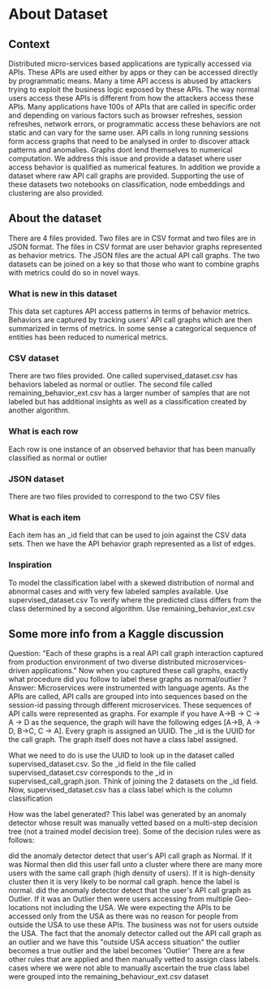 # About Dataset
## Context
Distributed micro-services based applications are typically accessed via APIs. These APIs are used either by apps or they can be accessed directly by programmatic means. Many a time API access is abused by attackers trying to exploit the business logic exposed by these APIs. The way normal users access these APIs is different from how the attackers access these APIs. Many applications have 100s of APIs that are called in specific order and depending on various factors such as browser refreshes, session refreshes, network errors, or programmatic access these behaviors are not static and can vary for the same user. API calls in long running sessions form access graphs that need to be analysed in order to discover attack patterns and anomalies. Graphs dont lend themselves to numerical computation. We address this issue and provide a dataset where user access behavior is qualified as numerical features. In addition we provide a dataset where raw API call graphs are provided. Supporting the use of these datasets two notebooks on classification, node embeddings and clustering are also provided.

## About the dataset
There are 4 files provided. Two files are in CSV format and two files are in JSON format. The files in CSV format are user behavior graphs represented as behavior metrics. The JSON files are the actual API call graphs. The two datasets can be joined on a key so that those who want to combine graphs with metrics could do so in novel ways.

### What is new in this dataset
This data set captures API access patterns in terms of behavior metrics. Behaviors are captured by tracking users' API call graphs which are then summarized in terms of metrics. In some sense a categorical sequence of entities has been reduced to numerical metrics.

### CSV dataset
There are two files provided. One called supervised_dataset.csv has behaviors labeled as normal or outlier. The second file called remaining_behavior_ext.csv has a larger number of samples that are not labeled but has additional insights as well as a classification created by another algorithm.

### What is each row
Each row is one instance of an observed behavior that has been manually classified as normal or outlier

### JSON dataset
There are two files provided to correspond to the two CSV files

### What is each item
Each item has an _id field that can be used to join against the CSV data sets. Then we have the API behavior graph represented as a list of edges.

### Inspiration
To model the classification label with a skewed distribution of normal and abnormal cases and with very few labeled samples available. Use supervised_dataset.csv
To verify where the predicted class differs from the class determined by a second algorithm. Use remaining_behavior_ext.csv

## Some more info from a Kaggle discussion
Question:
"Each of these graphs is a real API call graph interaction captured from production environment of two diverse distributed microservices-driven applications."
Now when you captured these call graphs, exactly what procedure did you follow to label these graphs as normal/outlier ?
Answer:
Microservices were instrumented with language agents. As the APIs are called, API calls are grouped into into sequences based on the session-id passing through different microservices. These sequences of API calls were represented as graphs. For example if you have A->B -> C -> A -> D as the sequence, the graph will have the following edges [A->B, A -> D, B->C, C -> A]. Every graph is assigned an UUID. The _id is the UUID for the call graph. The graph itself does not have a class label assigned.

What we need to do is use the UUID to look up in the dataset called supervised_dataset.csv. So the _id field in the file called supervised_dataset.csv corresponds to the _id in supervised_call_graph.json. Think of joining the 2 datasets on the _id field. Now, supervised_dataset.csv has a class label which is the column classification

How was the label generated? This label was generated by an anomaly detector whose result was manually vetted based on a multi-step decision tree (not a trained model decision tree). Some of the decision rules were as follows:

did the anomaly detector detect that user's API call graph as Normal. If it was Normal then did this user fall unto a cluster where there are many more users with the same call graph (high density of users). If it is high-density cluster then it is very likely to be normal call graph. hence the label is normal.
did the anomaly detector detect that the user's API call graph as Outlier. If it was an Outlier then were users accessing from multiple Geo-locations not including the USA. We were expecting the APIs to be accessed only from the USA as there was no reason for people from outside the USA to use these APIs. The business was not for users outside the USA. The fact that the anomaly detector called out the API call graph as an outlier and we have this "outside USA access situation" the outlier becomes a true outlier and the label becomes 'Outlier'
There are a few other rules that are applied and then manually vetted to assign class labels.
cases where we were not able to manually ascertain the true class label were grouped into the remaining_behaviour_ext.csv dataset